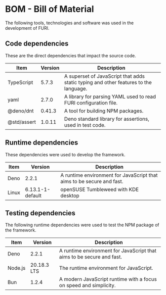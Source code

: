 # BOM - Bill of Material

The following tools, technologies and software was used in the development of FURI.

## Code dependencies

These are the direct dependencies that impact the source code.

Item | Version | Description
--- | --- | ---
TypeScript | 5.7.3 | A superset of JavaScript that adds static typing and other features to the language.
yaml | 2.7.0 | A library for parsing YAML used to read FURI configuration file.
@deno/dnt | 0.41.3 | A tool for building NPM packages.
@std/assert | 1.0.11 | Deno standard library for assertions, used in test code.

## Runtime dependencies

These dependencies were used to develop the framework.

Item | Version | Description
--- | --- | ---
Deno | 2.2.1 | A runtime environment for JavaScript that aims to be secure and fast.
Linux | 6.13.1-1-default | openSUSE Tumbleweed with KDE desktop

## Testing dependencies

The following runtime dependencies were used to test the NPM package of the framework.

Item | Version | Description
--- | --- | ---
Deno | 2.2.1 | A runtime environment for JavaScript that aims to be secure and fast.
Node.js | 20.18.3 LTS | The runtime environment for JavaScript.
Bun | 1.2.4 | A modern JavaScript runtime with a focus on speed and simplicity.
